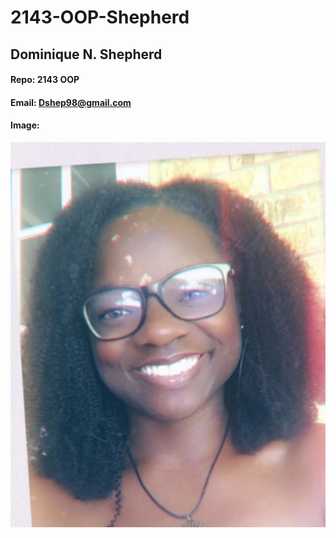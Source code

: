 # 2143-OOP-Shepherd

## Dominique N. Shepherd
#### Repo: 2143 OOP
#### Email: Dshep98@gmail.com

#### Image:
![Dominique](https://github.com/Dshep98/2143-OOP-Shepherd/blob/master/gitpic.jpg)
